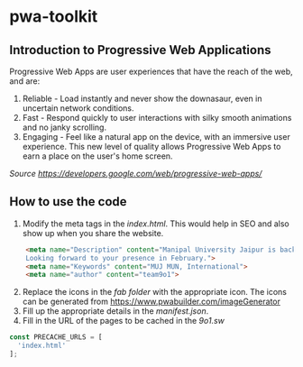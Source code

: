 # pwa-toolkit


## Introduction to Progressive Web Applications

Progressive Web Apps are user experiences that have the reach of the web, and are:

1. Reliable - Load instantly and never show the downasaur, even in uncertain network conditions.
2. Fast - Respond quickly to user interactions with silky smooth animations and no janky scrolling.
3. Engaging - Feel like a natural app on the device, with an immersive user experience.
This new level of quality allows Progressive Web Apps to earn a place on the user's home screen.

*Source https://developers.google.com/web/progressive-web-apps/*

## How to use the code

1. Modify the meta tags in the *index.html*. This would help in SEO and also show up when you share the website.
```html
    <meta name="Description" content="Manipal University Jaipur is back with its sixth edition of MUN conference on 9th -10th February 2019. MUJMUN has been one of the biggest, most engaging conferences in the Rajasthan circuit. With over 2000+ delegates hosted through the years, we don’t plan on slowing down. In this edition to take the level of the conference even higher, we have six committees UNGA-DISEC, UNHRC, UNSC, ECOSOC, Futuristic NATO, AIPPM along with International Press. The agendas to be discussed are relevant and demand immediate attention, both by conscious citizens and world leaders. I
    Looking forward to your presence in February.">
    <meta name="Keywords" content="MUJ MUN, International">
    <meta name="author" content="team9o1">
```
2. Replace the icons in the *fab folder* with the appropriate icon. The icons can be generated from https://www.pwabuilder.com/imageGenerator
3. Fill up the appropriate details in the *manifest.json*.
4. Fill in the URL of the pages to be cached in the *9o1.sw*
```javascript
const PRECACHE_URLS = [
  'index.html'
];
```

